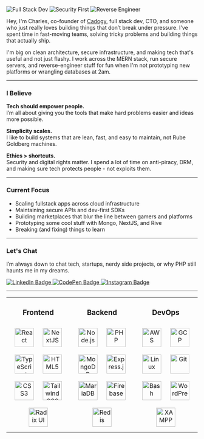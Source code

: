 <!-- CHARLE'S GITHUB README

WELCOME TO MY GITHUB README CONTENT
LIKE THIS CONTENT? YOU ARE MORE THAN
WELCOME TO TAKE SOME PIECES AND USE
THEM ON YOUR PROFILE!

DO NOT FULLY COPY-PASTE ALL OF THE CONTENT,
YOU WILL NEED TO EDIT A LOT OF PROPERTIES
OF THE CONTENT TO MAKE SURE YOUR USER
IS LINKED IN THE CORRECT SPACE.

END -->

![Full Stack Dev](https://img.shields.io/badge/Full--Stack-JS%20%7C%20PHP%20%7C%20Mongo-blueviolet?style=for-the-badge)
![Security First](https://img.shields.io/badge/Cybersecurity-Focused-%23ff69b4?style=for-the-badge)
![Reverse Engineer](https://img.shields.io/badge/Reverse%20Engineering-%23e91e63?style=for-the-badge)

Hey, I'm Charles, co-founder of [Cadogy](https://www.cadogy.com), full stack dev, CTO, and someone who just really loves building things that don’t break under pressure. I’ve spent time in fast-moving teams, solving tricky problems and building things that actually ship.

I'm big on clean architecture, secure infrastructure, and making tech that's useful and not just flashy. I work across the MERN stack, run secure servers, and reverse-engineer stuff for fun when I'm not prototyping new platforms or wrangling databases at 2am.

---

### I Believe

**Tech should empower people.**  
I’m all about giving you the tools that make hard problems easier and ideas more possible.

**Simplicity scales.**  
I like to build systems that are lean, fast, and easy to maintain, not Rube Goldberg machines.

**Ethics > shortcuts.**  
Security and digital rights matter. I spend a lot of time on anti-piracy, DRM, and making sure tech protects people - not exploits them.

---

### Current Focus

- Scaling fullstack apps across cloud infrastructure
- Maintaining secure APIs and dev-first SDKs
- Building marketplaces that blur the line between gamers and platforms
- Prototyping some cool stuff with Mongo, NextJS, and Rive
- Breaking (and fixing) things to learn

---

### Let's Chat

I’m always down to chat tech, startups, nerdy side projects, or why PHP still haunts me in my dreams.

<p>
  <a href="https://linkedin.com/in/knappcharles" title="Connect on LinkedIn">
    <img src="https://img.shields.io/badge/LinkedIn-%231E77B5.svg?style=for-the-badge&logo=linkedin&logoColor=white" alt="LinkedIn Badge" />
  </a>
  <a href="https://codepen.com/charlesknapp" title="View my CodePen">
    <img src="https://img.shields.io/badge/CodePen-white?style=for-the-badge&logo=codepen&logoColor=black" alt="CodePen Badge" />
  </a>
  <a href="https://instagram.com/charley.web" title="Follow on Instagram">
    <img src="https://img.shields.io/badge/Instagram-%23E4405F.svg?style=for-the-badge&logo=Instagram&logoColor=white" alt="Instagram Badge" />
  </a>
</p>

---

<table>
  <tr>
    <td valign="top" width="33%">
      <h3 align="center">Frontend</h3>
      <div align="center">
        <a href="https://reactjs.org/" target="_blank"><img style="margin: 10px" src="https://profilinator.rishav.dev/skills-assets/react-original-wordmark.svg" alt="React" height="50" /></a>
        <a href="https://nextjs.org/" target="_blank"><img style="margin: 10px" src="https://profilinator.rishav.dev/skills-assets/nextjs.png" alt="NextJS" height="50" /></a>
        <a href="https://www.typescriptlang.org/" target="_blank"><img style="margin: 10px" src="https://profilinator.rishav.dev/skills-assets/typescript-original.svg" alt="TypeScript" height="50" /></a>
        <a href="https://en.wikipedia.org/wiki/HTML5" target="_blank"><img style="margin: 10px" src="https://profilinator.rishav.dev/skills-assets/html5-original-wordmark.svg" alt="HTML5" height="50" /></a>
        <a href="https://www.w3schools.com/css/" target="_blank"><img style="margin: 10px" src="https://profilinator.rishav.dev/skills-assets/css3-original-wordmark.svg" alt="CSS3" height="50" /></a>
        <a href="https://www.tailwindcss.com/" target="_blank"><img style="margin: 10px" src="https://profilinator.rishav.dev/skills-assets/tailwindcss.svg" alt="Tailwind CSS" height="50" /></a>
        <a href="https://www.radix-ui.com/primitives" target="_blank"><img style="margin: 10px" src="https://cdn.worldvectorlogo.com/logos/radix-ui.svg" alt="Radix UI" height="50" /></a>
      </div>
    </td>
    <td valign="top" width="33%">
      <h3 align="center">Backend</h3>
      <div align="center">
        <a href="https://nodejs.org/" target="_blank"><img style="margin: 10px" src="https://profilinator.rishav.dev/skills-assets/nodejs-original-wordmark.svg" alt="Node.js" height="50" /></a>
        <a href="https://www.php.net/" target="_blank"><img style="margin: 10px" src="https://profilinator.rishav.dev/skills-assets/php-original.svg" alt="PHP" height="50" /></a>
        <a href="https://www.mongodb.com/" target="_blank"><img style="margin: 10px" src="https://profilinator.rishav.dev/skills-assets/mongodb-original-wordmark.svg" alt="MongoDB" height="50" /></a>
        <a href="https://expressjs.com/" target="_blank"><img style="margin: 10px" src="https://profilinator.rishav.dev/skills-assets/express-original-wordmark.svg" alt="Express.js" height="50" /></a>
        <a href="https://mariadb.org/" target="_blank"><img style="margin: 10px" src="https://profilinator.rishav.dev/skills-assets/mariadb.png" alt="MariaDB" height="50" /></a>
        <a href="https://firebase.google.com/" target="_blank"><img style="margin: 10px" src="https://profilinator.rishav.dev/skills-assets/firebase.png" alt="Firebase" height="50" /></a>
        <a href="https://redis.io/" target="_blank"><img style="margin: 10px" src="https://profilinator.rishav.dev/skills-assets/redis-original-wordmark.svg" alt="Redis" height="50" /></a>
      </div>
    </td>
    <td valign="top" width="33%">
      <h3 align="center">DevOps</h3>
      <div align="center">
        <a href="https://aws.amazon.com/" target="_blank"><img style="margin: 10px" src="https://profilinator.rishav.dev/skills-assets/amazonwebservices-original-wordmark.svg" alt="AWS" height="50" /></a>
        <a href="https://cloud.google.com/" target="_blank"><img style="margin: 10px" src="https://profilinator.rishav.dev/skills-assets/google_cloud-icon.svg" alt="GCP" height="50" /></a>
        <a href="https://www.linux.org/" target="_blank"><img style="margin: 10px" src="https://profilinator.rishav.dev/skills-assets/linux-original.svg" alt="Linux" height="50" /></a>
        <a href="https://github.com/" target="_blank"><img style="margin: 10px" src="https://profilinator.rishav.dev/skills-assets/git-scm-icon.svg" alt="Git" height="50" /></a>
        <a href="https://www.gnu.org/software/bash/" target="_blank"><img style="margin: 10px" src="https://profilinator.rishav.dev/skills-assets/gnu_bash-icon.svg" alt="Bash" height="50" /></a>
        <a href="https://wordpress.com/" target="_blank"><img style="margin: 10px" src="https://profilinator.rishav.dev/skills-assets/wordpress.png" alt="WordPress" height="50" /></a>
        <a href="https://www.apachefriends.org/" target="_blank"><img style="margin: 10px" src="https://profilinator.rishav.dev/skills-assets/xampp.png" alt="XAMPP" height="50" /></a>
      </div>
    </td>
  </tr>
</table>
